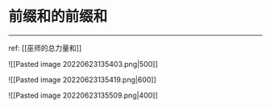 # 前缀和的前缀和

---

ref: [[巫师的总力量和]]

![[Pasted image 20220623135403.png|500]]


![[Pasted image 20220623135419.png|600]]

![[Pasted image 20220623135509.png|400]]

